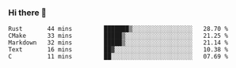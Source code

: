 ### Hi there 👋

<!--
**WShiBin/WShiBin** is a ✨ _special_ ✨ repository because its `README.md` (this file) appears on your GitHub profile.

Here are some ideas to get you started:

- 🔭 I’m currently working on ...
- 🌱 I’m currently learning ...
- 👯 I’m looking to collaborate on ...
- 🤔 I’m looking for help with ...
- 💬 Ask me about ...
- 📫 How to reach me: ...
- 😄 Pronouns: ...
- ⚡ Fun fact: ...
-->

<!--START_SECTION:waka-->
```text
Rust       44 mins         ███████▒░░░░░░░░░░░░░░░░░   28.70 % 
CMake      33 mins         █████▒░░░░░░░░░░░░░░░░░░░   21.25 % 
Markdown   32 mins         █████▒░░░░░░░░░░░░░░░░░░░   21.14 % 
Text       16 mins         ██▓░░░░░░░░░░░░░░░░░░░░░░   10.38 % 
C          11 mins         ██░░░░░░░░░░░░░░░░░░░░░░░   07.69 % 
```
<!--END_SECTION:waka-->
